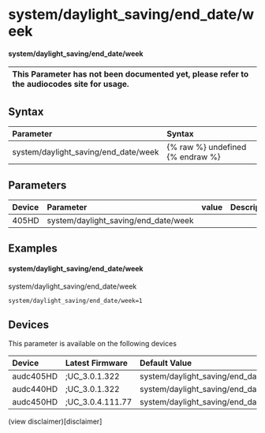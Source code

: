 ﻿---
description: system/daylight_saving/end_date/week
search: false
---

# system/daylight_saving/end_date/week

#### system/daylight_saving/end_date/week


| This Parameter has not been documented yet, please refer to the audiocodes site for usage.  |
| :--- |

## Syntax
| Parameter | Syntax |
| :--- | :--- |
|system/daylight_saving/end_date/week | {% raw %} undefined {% endraw %} |

## Parameters
|Device|Parameter|value|Description|
|:---|:---|:---|:---|
| 405HD | system/daylight_saving/end_date/week |  |  |

## Examples
#### system/daylight_saving/end_date/week

system/daylight_saving/end_date/week

```
system/daylight_saving/end_date/week=1
```

## Devices
This parameter is available on the following devices

| Device | Latest Firmware | Default Value |
|:---|:---|:---|
| audc405HD | ;UC_3.0.1.322 | system/daylight_saving/end_date/week=1 
| audc440HD | ;UC_3.0.1.322 | system/daylight_saving/end_date/week=1 
| audc450HD | ;UC_3.0.4.111.77 | system/daylight_saving/end_date/week=1 

(view disclaimer)[disclaimer]
